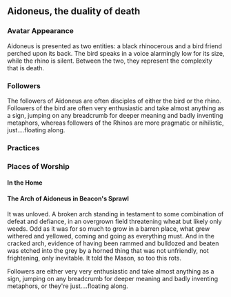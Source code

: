 ## Aidoneus, the duality of death

### Avatar Appearance
Aidoneus is presented as two entities: a black rhinocerous and a bird friend perched upon its back. The bird speaks in a voice alarmingly low for its size, while the rhino is silent. Between the two, they represent the complexity that is death.

### Followers
The followers of Aidoneus are often disciples of either the bird or the rhino. Followers of the bird are often very enthusiastic and take almost anything as a sign, jumping on any breadcrumb for deeper meaning and badly inventing metaphors, whereas followers of the Rhinos are more pragmatic or nihilistic, just....floating along.

### Practices


### Places of Worship
#### In the Home


#### The Arch of Aidoneus in Beacon's Sprawl
It was unloved. A broken arch standing in testament to some combination of defeat and defiance, in an overgrown field threatening wheat but likely only weeds. Odd as it was for so much to grow in a barren place, what grew withered and yellowed, coming and going as everything must. And in the cracked arch, evidence of having been rammed and bulldozed and beaten was etched into the grey by a horned thing that was not unfriendly, not frightening, only inevitable. It told the Mason, so too this rots.

Followers are either very very enthusiastic and take almost anything as a sign, jumping on any breadcrumb for deeper meaning and badly inventing metaphors, or they're just....floating along.
